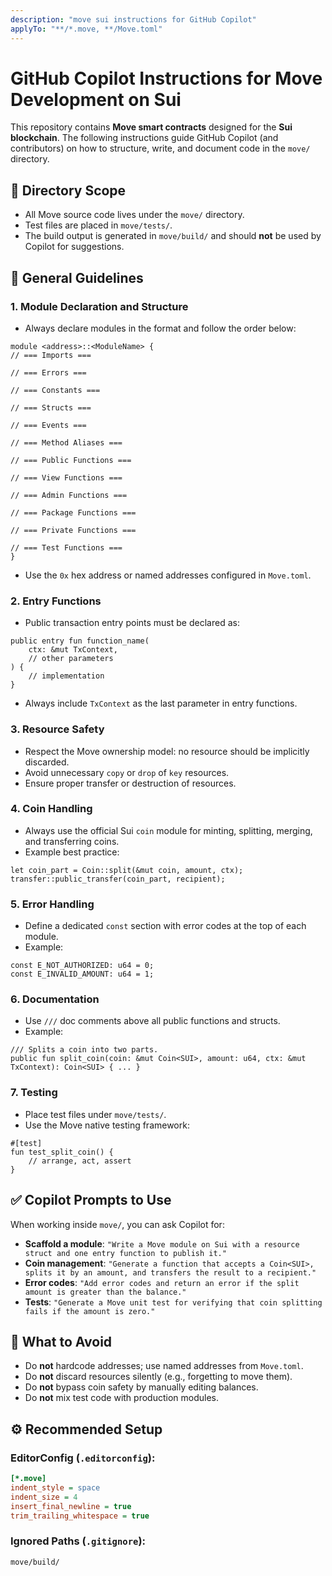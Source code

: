 ```yaml
---
description: "move sui instructions for GitHub Copilot"
applyTo: "**/*.move, **/Move.toml"
---
```


# GitHub Copilot Instructions for Move Development on Sui

This repository contains **Move smart contracts** designed for the **Sui
blockchain**. The following instructions guide GitHub Copilot (and contributors)
on how to structure, write, and document code in the `move/` directory.

## 📂 Directory Scope

- All Move source code lives under the `move/` directory.
- Test files are placed in `move/tests/`.
- The build output is generated in `move/build/` and should **not** be used by
  Copilot for suggestions.

## 📝 General Guidelines

### 1. Module Declaration and Structure

- Always declare modules in the format and follow the order below:

```move
module <address>::<ModuleName> {
// === Imports ===

// === Errors ===

// === Constants ===

// === Structs ===

// === Events ===

// === Method Aliases ===

// === Public Functions ===

// === View Functions ===

// === Admin Functions ===

// === Package Functions ===

// === Private Functions ===

// === Test Functions ===
}
```

- Use the `0x` hex address or named addresses configured in `Move.toml`.

### 2. Entry Functions

- Public transaction entry points must be declared as:

```move
public entry fun function_name(
    ctx: &mut TxContext,
    // other parameters
) {
    // implementation
}
```

- Always include `TxContext` as the last parameter in entry functions.

### 3. Resource Safety

- Respect the Move ownership model: no resource should be implicitly discarded.
- Avoid unnecessary `copy` or `drop` of `key` resources.
- Ensure proper transfer or destruction of resources.

### 4. Coin Handling

- Always use the official Sui `coin` module for minting, splitting, merging, and
  transferring coins.
- Example best practice:

```move
let coin_part = Coin::split(&mut coin, amount, ctx);
transfer::public_transfer(coin_part, recipient);
```

### 5. Error Handling

- Define a dedicated `const` section with error codes at the top of each module.
- Example:

```move
const E_NOT_AUTHORIZED: u64 = 0;
const E_INVALID_AMOUNT: u64 = 1;
```

### 6. Documentation

- Use `///` doc comments above all public functions and structs.
- Example:

```move
/// Splits a coin into two parts.
public fun split_coin(coin: &mut Coin<SUI>, amount: u64, ctx: &mut TxContext): Coin<SUI> { ... }
```

### 7. Testing

- Place test files under `move/tests/`.
- Use the Move native testing framework:

```move
#[test]
fun test_split_coin() {
    // arrange, act, assert
}
```

## ✅ Copilot Prompts to Use

When working inside `move/`, you can ask Copilot for:

- **Scaffold a module**:
  `"Write a Move module on Sui with a resource struct and one entry function to publish it."`
- **Coin management**:
  `"Generate a function that accepts a Coin<SUI>, splits it by an amount, and transfers the result to a recipient."`
- **Error codes**:
  `"Add error codes and return an error if the split amount is greater than the balance."`
- **Tests**:
  `"Generate a Move unit test for verifying that coin splitting fails if the amount is zero."`

## 🚫 What to Avoid

- Do **not** hardcode addresses; use named addresses from `Move.toml`.
- Do **not** discard resources silently (e.g., forgetting to move them).
- Do **not** bypass coin safety by manually editing balances.
- Do **not** mix test code with production modules.

## ⚙️ Recommended Setup

### EditorConfig (`.editorconfig`):

```ini
[*.move]
indent_style = space
indent_size = 4
insert_final_newline = true
trim_trailing_whitespace = true
```

### Ignored Paths (`.gitignore`):

```gitignore
move/build/
```
